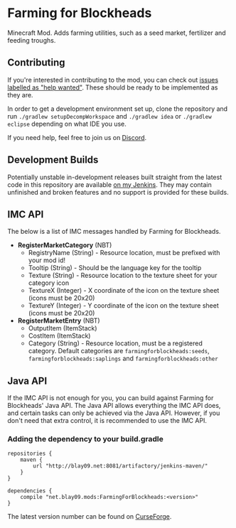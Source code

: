 # Farming for Blockheads
Minecraft Mod. Adds farming utilities, such as a seed market, fertilizer and feeding troughs.

## Contributing

If you're interested in contributing to the mod, you can check out [issues labelled as "help wanted"](https://github.com/blay09/FarmingForBlockheads/issues?q=is%3Aopen+is%3Aissue+label%3A%22help+wanted%22). These should be ready to be implemented as they are.

In order to get a development environment set up, clone the repository and run `./gradlew setupDecompWorkspace` and `./gradlew idea` or `./gradlew eclipse` depending on what IDE you use.

If you need help, feel free to join us on [Discord](https://discord.gg/scGAfXC).

## Development Builds
Potentially unstable in-development releases built straight from the latest code in this repository are available [on my Jenkins](http://jenkins.blay09.net).
They may contain unfinished and broken features and no support is provided for these builds.

## IMC API

The below is a list of IMC messages handled by Farming for Blockheads.

* **RegisterMarketCategory** (NBT)
  * RegistryName (String) - Resource location, must be prefixed with your mod id!
  * Tooltip (String) - Should be the language key for the tooltip
  * Texture (String) - Resource location to the texture sheet for your category icon
  * TextureX (Integer) - X coordinate of the icon on the texture sheet (icons must be 20x20)
  * TextureY (Integer) - Y coordinate of the icon on the texture sheet (icons must be 20x20)
* **RegisterMarketEntry** (NBT)
  * OutputItem (ItemStack)
  * CostItem (ItemStack)
  * Category (String) - Resource location, must be a registered category. Default categories are `farmingforblockheads:seeds`, `farmingforblockheads:saplings` and `farmingforblockheads:other`

## Java API

If the IMC API is not enough for you, you can build against Farming for Blockheads' Java API.
The Java API allows everything the IMC API does, and certain tasks can only be achieved via the Java API.
However, if you don't need that extra control, it is recommended to use the IMC API.


### Adding the dependency to your build.gradle
```
repositories {
    maven {
        url "http://blay09.net:8081/artifactory/jenkins-maven/"
    }
}

dependencies {
    compile "net.blay09.mods:FarmingForBlockheads:<version>"
}
```
The latest version number can be found on [CurseForge](https://minecraft.curseforge.com/projects/farming-for-blockheads).
